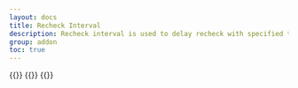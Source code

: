 ```yaml
---
layout: docs
title: Recheck Interval
description: Recheck interval is used to delay recheck with specified time
group: addon
toc: true
---
```


{{<markdown>}}
{{<partial example-float.md>}}
{{</markdown >}}